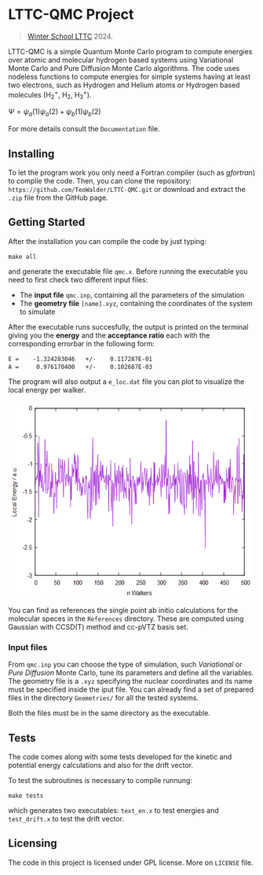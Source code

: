 # LTTC-QMC Project
> [Winter School LTTC](https://www.lcpq.ups-tlse.fr/lttc/) 2024.

LTTC-QMC is a simple Quantum Monte Carlo program to compute energies over atomic and molecular hydrogen based systems using Variational Monte Carlo and Pure Diffusion Monte Carlo algorithms.
The code uses nodeless functions to compute energies for simple systems having at least two electrons, such as Hydrogen and Helium atoms or Hydrogen based molecules (H<sub>2</sub><sup>+</sup>, H<sub>2</sub>, H<sub>3</sub><sup>+</sup>).

$\Psi = \psi_a(1)\psi_a(2) + \psi_b(1)\psi_b(2)$

For more details consult the ```Documentation``` file.

## Installing
To let the program work you only need a Fortran compiler (such as *gfortran*) to compile the code.
Then, you can clone the repository: ```https://github.com/TeoWalder/LTTC-QMC.git``` 
or download and extract the `.zip` file from the GitHub page.

## Getting Started
After the installation you can compile the code by just typing:
```
make all
```
and generate the executable file ```qmc.x```.
Before running the executable you need to first check two different input files:

- The **input file** ```qmc.inp```, containing all the parameters of the simulation
- The **geometry file** ```[name].xyz```, containing the coordinates of the system to simulate

After the executable runs succesfully, the output is printed on the terminal giving you the **energy** and the **acceptance ratio** each with the corresponding errorbar in the following form:

```
E =    -1.324283046   +/-    0.117287E-01
A =     0.976170400   +/-    0.102687E-03
```
The program will also output a ```e_loc.dat``` file you can plot to visualize the local energy per walker.

<img src="plot_example.png" width="500" height="400">

You can find as references the single point ab initio calculations for the molecular speces in the ```References``` directory.
These are computed using Gaussian with CCSD(T) method and cc-pVTZ basis set.

### Input files
From ```qmc.inp``` you can choose the type of simulation, such *Variational* or *Pure Diffusion* Monte Carlo, tune its parameters and define all the variables.
The geometry file is a ```.xyz``` specifying the nuclear coordinates and its name must be specified inside the iput file. You can already find a set of prepared files in the directory ```Geometries/``` for all the tested systems.

Both the files must be in the same directory as the executable.

## Tests
The code comes along with some tests developed for the kinetic and potential energy calculations and also for the drift vector.

To test the subroutines is necessary to compile runnung:
```
make tests
```
which generates two executables: ```text_en.x``` to test energies and ```test_drift.x``` to test the drift vector.

## Licensing
The code in this project is licensed under GPL license. More on ```LICENSE``` file.
